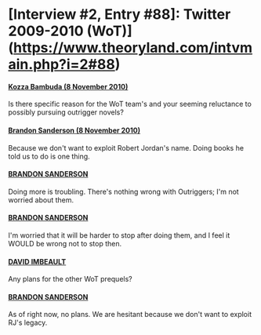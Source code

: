 # [Interview #2, Entry #88]: Twitter 2009-2010 (WoT)](https://www.theoryland.com/intvmain.php?i=2#88)

#### [Kozza Bambuda (8 November 2010)](http://twitter.com/kozza/status/1711498577584128)

Is there specific reason for the WoT team's and your seeming reluctance to possibly pursuing outrigger novels?

#### [Brandon Sanderson (8 November 2010)](http://twitter.com/BrandSanderson/status/1713874956984320)

Because we don't want to exploit Robert Jordan's name. Doing books he told us to do is one thing.

#### [BRANDON SANDERSON](http://twitter.com/BrandSanderson/status/1713973225324544)

Doing more is troubling. There's nothing wrong with Outriggers; I'm not worried about them.

#### [BRANDON SANDERSON](http://twitter.com/BrandSanderson/status/1714090892333056)

I'm worried that it will be harder to stop after doing them, and I feel it WOULD be wrong not to stop then.

#### [DAVID IMBEAULT](http://twitter.com/CynanMachae/status/1714489858719745)

Any plans for the other WoT prequels?

#### [BRANDON SANDERSON](http://twitter.com/BrandSanderson/status/1717845666824193)

As of right now, no plans. We are hesitant because we don't want to exploit RJ's legacy.

